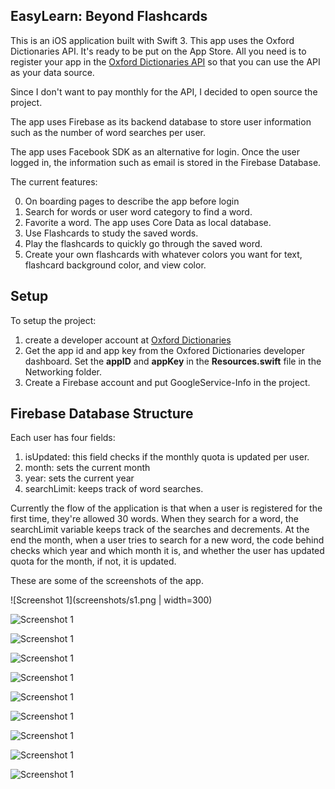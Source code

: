 ## EasyLearn: Beyond Flashcards

This is an iOS application built with Swift 3. This app uses the Oxford Dictionaries API. It's ready to be put on the App Store. All you need is to register your app in the [Oxford Dictionaries API](https://developer.oxforddictionaries.com/) so that you can use the API as your data source.

Since I don't want to pay monthly for the API, I decided to open source the project.

The app uses Firebase as its backend database to store user information such as the number of word searches per user.

The app uses Facebook SDK as an alternative for login. Once the user logged in, the information such as email is stored in the Firebase Database.


The current features:

0. On boarding pages to describe the app before login
2. Search for words or user word category to find a word.
3. Favorite a word. The app uses Core Data as local database.
4. Use Flashcards to study the saved words.
5. Play the flashcards to quickly go through the saved word.
6. Create your own flashcards with whatever colors you want for text, flashcard background color, and view color.



## Setup
To setup the project:
1. create a developer account at [Oxford Dictionaries ](https://developer.oxforddictionaries.com/)
2. Get the app id and app key from the Oxfored Dictionaries developer dashboard. Set the **appID** and **appKey** in the **Resources.swift** file in the Networking folder.
3. Create a Firebase account and put GoogleService-Info in the project.


## Firebase Database Structure
Each user has four fields:
1. isUpdated: this field checks if the monthly quota is updated per user.
2. month: sets the current month
3. year: sets the current year
4. searchLimit: keeps track of word searches.

Currently the flow of the application is that when a user is registered for the first time, they're allowed 30 words. When they search for a word, the searchLimit variable keeps track of the searches and decrements. At the end the month, when a user tries to search for a new word, the code behind checks which year and which month it is, and whether the user has updated quota for the month, if not, it is updated.


These are some of the screenshots of the app.

![Screenshot 1](screenshots/s1.png | width=300)

![Screenshot 1](screenshots/s2.png)

![Screenshot 1](screenshots/s3.png)

![Screenshot 1](screenshots/s4.png)

![Screenshot 1](screenshots/s5.png)

![Screenshot 1](screenshots/s6.png)

![Screenshot 1](screenshots/s7.png)

![Screenshot 1](screenshots/s8.png)

![Screenshot 1](screenshots/s9.png)

![Screenshot 1](screenshots/s10.png)
